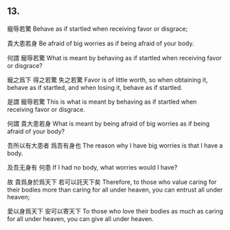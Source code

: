 ## 13.

寵辱若驚
Behave as if startled when receiving favor or disgrace;

貴大患若身
Be afraid of big worries as if being afraid of your body.

何謂
寵辱若驚
What is meant by
behaving as if startled when receiving favor or disgrace?

寵之爲下
得之若驚
失之若驚
Favor is of little worth,
so when obtaining it,
behave as if startled,
and when losing it,
behave as if startled.

是謂
寵辱若驚
This is what is meant by
behaving as if startled when receiving favor or disgrace.

何謂
貴大患若身
What is meant by
being afraid of big worries as if being afraid of your body?

吾所以有大患者
爲吾有身也
The reason why I have big worries
is that I have a body.

及吾无身有
何患
If I had no body,
what worries would I have?

故
貴爲身於爲天下
若可以託天下矣
Therefore,
to those who value caring for their bodies
more than caring for all under heaven,
you can entrust all under heaven;

愛以身爲天下
安可以寄天下
To those who love their bodies
as much as caring for all under heaven,
you can give all under heaven.
